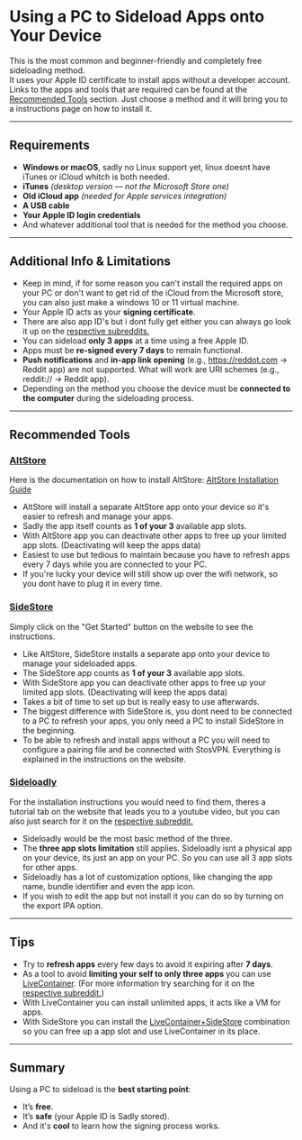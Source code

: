 # Using a PC to Sideload Apps onto Your Device

This is the most common and beginner-friendly and completely free sideloading method.  
It uses your Apple ID certificate to install apps without a developer account.  
Links to the apps and tools that are required can be found at the [Recommended Tools](#recommended-tools) section. 
Just choose a method and it will bring you to a instructions page on how to install it.

---

## Requirements
- **Windows or macOS**, sadly no Linux support yet, linux doesnt have iTunes or iCloud whitch is both needed.
- **iTunes** *(desktop version — not the Microsoft Store one)*  
- **Old iCloud app** *(needed for Apple services integration)*
- **A USB cable**
- **Your Apple ID login credentials**
- And whatever additional tool that is needed for the method you choose.

---

## Additional Info & Limitations
- Keep in mind, if for some reason you can't install the required apps on your PC or don't want to get rid of the iCloud from the Microsoft store, you can also just make a windows 10 or 11 virtual machine.
- Your Apple ID acts as your **signing certificate**. 
- There are also app ID's but i dont fully get either you can always go look it up on the [respective subreddits.](/side/#respective-subreddits)
- You can sideload **only 3 apps** at a time using a free Apple ID.  
- Apps must be **re-signed every 7 days** to remain functional.   
- **Push notifications** and **in-app link opening** (e.g., https://reddot.com → Reddit app) are not supported. What will work are URI schemes (e.g., reddit:// → Reddit app). 
- Depending on the method you choose the device must be **connected to the computer** during the sideloading process.

---

## Recommended Tools

### [**AltStore**](https://altstore.io)

Here is the documentation on how to install AltStore: [AltStore Installation Guide](https://faq.altstore.io/altstore-classic/how-to-install-altstore-windows)

- AltStore will install a separate AltStore app onto your device so it's easier to refresh and manage your apps.
- Sadly the app itself counts as **1 of your 3** available app slots.
- With AltStore app you can deactivate other apps to free up your limited app slots. (Deactivating will keep the apps data)
- Easiest to use but tedious to maintain because you have to refresh apps every 7 days while you are connected to your PC.
- If you're lucky your device will still show up over the wifi network, so you dont have to plug it in every time.


### [**SideStore**](https://sidestore.io/)

Simply click on the "Get Started" button on the website to see the instructions.

- Like AltStore, SideStore installs a separate app onto your device to manage your sideloaded apps.
- The SideStore app counts as **1 of your 3** available app slots.
- With SideStore app you can deactivate other apps to free up your limited app slots. (Deactivating will keep the apps data)
- Takes a bit of time to set up but is really easy to use afterwards.
- The biggest difference with SideStore is, you dont need to be connected to a PC to refresh your apps, you only need a PC to install SideStore in the beginning.
- To be able to refresh and install apps without a PC you will need to configure a pairing file and be connected with StosVPN. Everything is explained in the instructions on the website.


### [**Sideloadly**](https://sideloadly.io/)

For the installation instructions you would need to find them, theres a tutorial tab on the website that leads you to a youtube video, but you can also just search for it on the [respective subreddit.](/side/#respective-subreddits)

- Sideloadly would be the most basic method of the three. 
- The **three app slots limitation** still applies. Sideloadly isnt a physical app on your device, its just an app on your PC. So you can use all 3 app slots for other apps.
- Sideloadly has a lot of customization options, like changing the app name, bundle identifier and even the app icon.
- If you wish to edit the app but not install it you can do so by turning on the export IPA option.

---

## Tips
- Try to **refresh apps** every few days to avoid it expiring after **7 days**.
- As a tool to avoid **limiting your self to only three apps** you can use [LiveContainer](https://github.com/LiveContainer/LiveContainer). (For more information try searching for it on the [respective subreddit.](/side/#respective-subreddits))
- With LiveContainer you can install unlimited apps, it acts like a VM for apps.
- With SideStore you can install the [LiveContainer+SideStore](https://github.com/LiveContainer/LiveContainer/releases) combination so you can free up a app slot and use LiveContainer in its place.

---

## Summary

Using a PC to sideload is the **best starting point**:

- It’s **free**.
- It’s **safe** (your Apple ID is Sadly stored).
- And it's **cool** to learn how the signing process works.
